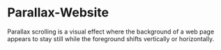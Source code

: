 # Parallax-Website
Parallax scrolling is a visual effect where the background of a web page appears to stay still while the foreground shifts vertically or horizontally.
